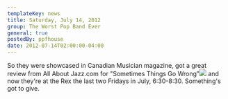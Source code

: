 ```yaml
---
templateKey: news
title: Saturday, July 14, 2012
group: The Worst Pop Band Ever
general: true
postedBy: ppfhouse
date: 2012-07-14T02:00:00-04:00
---
```

So they were showcased in Canadian Musician magazine, got a great review from All About Jazz.com for "Sometimes Things Go Wrong"![](https://scontent-a-sea.xx.fbcdn.net/hphotos-xaf1/t31.0-8/s960x960/469297_10151102799586823_1638787688_o.jpg) and now they're at the Rex the last two Fridays in July, 6:30-8:30. Something's got to give.